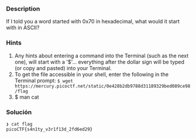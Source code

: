 ### Description

If I told you a word started with 0x70 in hexadecimal, what would it start with in ASCII?

### Hints
1. Any hints about entering a command into the Terminal (such as the next one), will start with a '$'... everything after the dollar sign will be typed (or copy and pasted) into your Terminal.
2. To get the file accessible in your shell, enter the following in the Terminal prompt: `$ wget https://mercury.picoctf.net/static/0e428b2db9788d31189329bed089ce98/flag`
3. $ man cat

### Solución 
```
❯ cat flag
picoCTF{s4n1ty_v3r1f13d_2fd6ed29}
```
